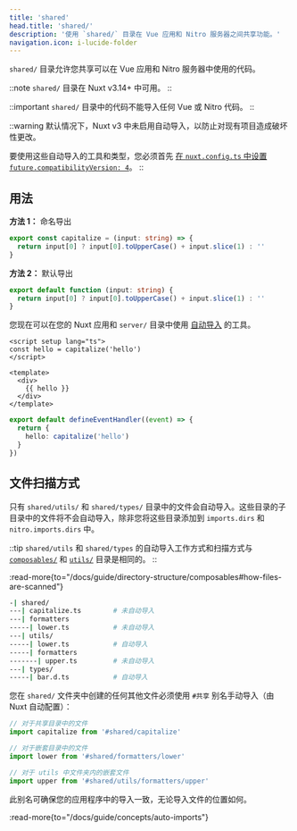 ```yaml
---
title: 'shared'
head.title: 'shared/'
description: '使用 `shared/` 目录在 Vue 应用和 Nitro 服务器之间共享功能。'
navigation.icon: i-lucide-folder
---
```


`shared/` 目录允许您共享可以在 Vue 应用和 Nitro 服务器中使用的代码。

::note
`shared/` 目录在 Nuxt v3.14+ 中可用。
::

::important
`shared/` 目录中的代码不能导入任何 Vue 或 Nitro 代码。
::

::warning
默认情况下，Nuxt v3 中未启用自动导入，以防止对现有项目造成破坏性更改。

要使用这些自动导入的工具和类型，您必须首先 [在 `nuxt.config.ts` 中设置 `future.compatibilityVersion: 4`](/docs/getting-started/upgrade#opting-in-to-nuxt-4)。
::

## 用法

**方法 1：** 命名导出

```ts twoslash [shared/utils/capitalize.ts]
export const capitalize = (input: string) => {
  return input[0] ? input[0].toUpperCase() + input.slice(1) : ''
}
```

**方法 2：** 默认导出

```ts twoslash [shared/utils/capitalize.ts]
export default function (input: string) {
  return input[0] ? input[0].toUpperCase() + input.slice(1) : ''
}
```

您现在可以在您的 Nuxt 应用和 `server/` 目录中使用 [自动导入](/docs/guide/directory-structure/shared#auto-imports) 的工具。

```vue [app.vue]
<script setup lang="ts">
const hello = capitalize('hello')
</script>

<template>
  <div>
    {{ hello }}
  </div>
</template>
```

```ts [server/api/hello.get.ts]
export default defineEventHandler((event) => {
  return {
    hello: capitalize('hello')
  }
})
```

## 文件扫描方式

只有 `shared/utils/` 和 `shared/types/` 目录中的文件会自动导入。这些目录的子目录中的文件将不会自动导入，除非您将这些目录添加到 `imports.dirs` 和 `nitro.imports.dirs` 中。

::tip
`shared/utils` 和 `shared/types` 的自动导入工作方式和扫描方式与 [`composables/`](/docs/guide/directory-structure/composables) 和 [`utils/`](/docs/guide/directory-structure/utils) 目录是相同的。
::

:read-more{to="/docs/guide/directory-structure/composables#how-files-are-scanned"}

```bash [目录结构]
-| shared/
---| capitalize.ts        # 未自动导入
---| formatters
-----| lower.ts           # 未自动导入
---| utils/
-----| lower.ts           # 自动导入
-----| formatters
-------| upper.ts         # 未自动导入
---| types/
-----| bar.d.ts           # 自动导入
```

您在 `shared/` 文件夹中创建的任何其他文件必须使用 `#共享` 别名手动导入（由 Nuxt 自动配置）：

```ts
// 对于共享目录中的文件
import capitalize from '#shared/capitalize'

// 对于嵌套目录中的文件
import lower from '#shared/formatters/lower'

// 对于 utils 中文件夹内的嵌套文件
import upper from '#shared/utils/formatters/upper'
```

此别名可确保您的应用程序中的导入一致，无论导入文件的位置如何。

:read-more{to="/docs/guide/concepts/auto-imports"}
